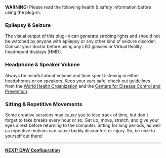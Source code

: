 **WARNING:** Please read the following health & safety information before using the plug-in.

### Epilepsy & Seizure
The visual output of this plug-in can generate strobing lights and should not be watched by
anyone with epilepsy or any other kind of seizure disorder. Consult your doctor
before using any LED glasses or Virtual Reality headmount displays (HMD).

### Headphone & Speaker Volume
Always be mindful about volume and time spent listening in either headphones or on speakers.
Keep your ears safe, check out guidelines from the [World Health Organization](https://www.who.int/pbd/deafness/activities/MLS_Brochure_English_lowres_for_web.pdf)
and the [Centers for Disease Control and Prevention](https://blogs.cdc.gov/niosh-science-blog/2016/02/08/noise/).

### Sitting & Repetitive Movements
Some creative sessions may cause you to lose track of time, but don't forget to take breaks
every hour or so. Get up, move, stretch, and give your eyes a rest before returning to the computer.
Sitting for long periods, as well as repetitive motions can cause bodily discomfort or injury.
So, be nice to yourself out there!

---

**[NEXT: DAW Configuration](03-daw-configuration.md)**